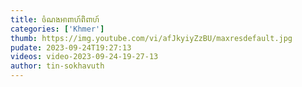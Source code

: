 ```yaml
---
title: ចំណងអាពាហ៍ពិពាហ៍
categories: ['Khmer']
thumb: https://img.youtube.com/vi/afJkyiyZzBU/maxresdefault.jpg
pudate: 2023-09-24T19:27:13
videos: video-2023-09-24-19-27-13
author: tin-sokhavuth
---
```

